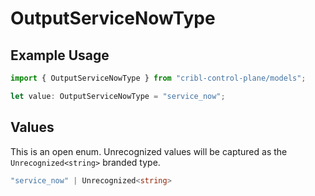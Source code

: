 # OutputServiceNowType

## Example Usage

```typescript
import { OutputServiceNowType } from "cribl-control-plane/models";

let value: OutputServiceNowType = "service_now";
```

## Values

This is an open enum. Unrecognized values will be captured as the `Unrecognized<string>` branded type.

```typescript
"service_now" | Unrecognized<string>
```